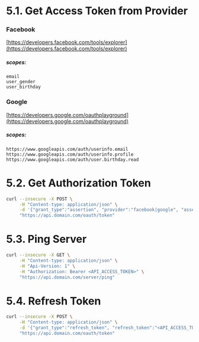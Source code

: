 # 5.1. Get Access Token from Provider

### Facebook

[https://developers.facebook.com/tools/explorer](https://developers.facebook.com/tools/explorer)

##### scopes:

```
email
user_gender
user_birthday
```

### Google

[https://developers.google.com/oauthplayground](https://developers.google.com/oauthplayground)

##### scopes:

```
https://www.googleapis.com/auth/userinfo.email
https://www.googleapis.com/auth/userinfo.profile
https://www.googleapis.com/auth/user.birthday.read
```

# 5.2. Get Authorization Token

```bash
curl --insecure -X POST \
     -H "Content-type: application/json" \
     -d '{"grant_type":"assertion", "provider":"facebook|google", "assertion":"<PROVIDER_ACCESS_TOKEN>"}' \
     "https://api.domain.com/oauth/token"
```

# 5.3. Ping Server

```bash
curl --insecure -X GET \
     -H "Content-type: application/json" \
     -H "Api-Version: 1" \
     -H "Authorization: Bearer <API_ACCESS_TOKEN>" \
     "https://api.domain.com/server/ping"
```

# 5.4. Refresh Token

```bash
curl --insecure -X POST \
     -H "Content-type: application/json" \
     -d '{"grant_type":"refresh_token", "refresh_token":"<API_ACCESS_TOKEN>"}' \
     "https://api.domain.com/oauth/token"
```